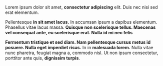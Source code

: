 Lorem ipsum dolor sit amet, __consectetur adipiscing__ elit. Duis nec nisi sed erat elementum. 

Pellentesque __in sit amet lacus.__ In accumsan ipsum a dapibus elementum. Phasellus vitae lacus massa. **Quisque non scelerisque tellus. Maecenas vel consequat ante, eu scelerisque erat. Nulla id mi nec felis** 

__Fermentum tristique et sed diam. Nam pellentesque cursus metus id posuere. Nulla eget imperdiet risus.__ In in **malesuada lorem.** Nulla vitae nunc pharetra, feugiat magna a, commodo nisl. Ut non ipsum consectetur, porttitor ante quis, __dignissim turpis__.